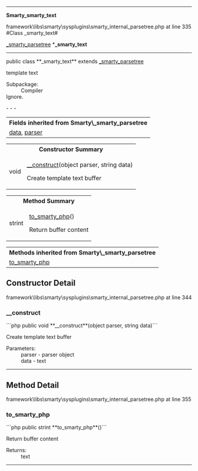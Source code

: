 - - -

**Smarty\_smarty_text**
<div class="location">framework\libs\smarty\sysplugins\smarty_internal_parsetree.php at line 335</div>
#Class _smarty_text#

<a href="https://github.com/JeyDotC/Hirudo-docs/blob/master/smarty/_smarty_parsetree.html">_smarty_parsetree</a>
    ***_smarty_text**


- - -

<p class="signature">public  class **_smarty_text**
extends <a href="https://github.com/JeyDotC/Hirudo-docs/blob/master/smarty/_smarty_parsetree.html">_smarty_parsetree</a>

</p>

<div class="comment" id="overview_description"><p>template text</p></div>

<dl>
<dt>Subpackage:</dt>
<dd>Compiler</dd>
<dt>Ignore.</dt>
</dl>
- - -

<table class="inherit">
<tr><th colspan="2">Fields inherited from Smarty\_smarty_parsetree</th></tr>
<tr><td><a href="https://github.com/JeyDotC/Hirudo-docs/blob/master/smarty/_smarty_parsetree.html#data">data</a>, <a href="https://github.com/JeyDotC/Hirudo-docs/blob/master/smarty/_smarty_parsetree.html#parser">parser</a></td></tr></table>

<table id="summary_constructor">
<tr><th colspan="2">Constructor Summary</th></tr>
<tr>
<td class="type"> void</td>
<td class="description"><p class="name"><a href="#__construct">__construct</a>(object parser, string data)</p><p class="description">Create template text buffer</p></td>
</tr>
</table>

<table id="summary_method">
<tr><th colspan="2">Method Summary</th></tr>
<tr>
<td class="type"> strint</td>
<td class="description"><p class="name"><a href="#to_smarty_php">to_smarty_php</a>()</p><p class="description">Return buffer content</p></td>
</tr>
</table>

<table class="inherit">
<tr><th colspan="2">Methods inherited from Smarty\_smarty_parsetree</th></tr>
<tr><td><a href="https://github.com/JeyDotC/Hirudo-docs/blob/master/smarty/_smarty_parsetree.html#to_smarty_php()">to_smarty_php</a></td></tr></table>

<h2 id="detail_method">Constructor Detail</h2>
<div class="location">framework\libs\smarty\sysplugins\smarty_internal_parsetree.php at line 344</div>
<h3 id="__construct()">__construct</h3>
```php
public  void **__construct**(object parser, string data)```
<div class="details">
<p>Create template text buffer</p><dl>
<dt>Parameters:</dt>
<dd>parser - parser object</dd>
<dd>data - text</dd>
</dl>
</div>

- - -

<h2 id="detail_method">Method Detail</h2>
<div class="location">framework\libs\smarty\sysplugins\smarty_internal_parsetree.php at line 355</div>
<h3 id="to_smarty_php()">to_smarty_php</h3>
```php
public  strint **to_smarty_php**()```
<div class="details">
<p>Return buffer content</p><dl>
<dt>Returns:</dt>
<dd>text</dd>
</dl>
</div>

- - -

